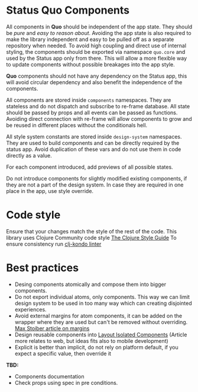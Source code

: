 # Status Quo Components
All components in **Quo** should be independent of the app state. They should be _pure_ 
and _easy to reason about_. Avoiding the app state is also required to make the library 
independent and easy to be pulled off as a separate repository when needed. 
To avoid high coupling and direct use of internal styling, the components should be
exported via namespace `quo.core` and used by the Status app only from there. This will
allow a more flexible way to update components without possible breakages into the
app style.

**Quo** components should not have any dependency on the Status app, this
will avoid circular dependency and also benefit the independence of the components.

All components are stored inside `components` namespaces. They are stateless and do
not dispatch and subscribe to re-frame database. All state should be passed by props
and all events can be passed as functions. Avoiding direct connection with re-frame
will allow components to grow and be reused in different places without the
conditionals hell.

All style system constants are stored inside `design-system` namespaces. They are used
to build components and can be directly required by the status app. Avoid
duplication of these vars and do not use them in code directly as a value.

For each component introduced, add previews of all possible states.

Do not introduce components for slightly modified existing components, if they are
not a part of the design system. In case they are required in one place in the app,
use style override.

# Code style
Ensure that your changes match the style of the rest of the code.
This library uses Clojure Community code style [The Clojure Style Guide](https://github.com/bbatsov/clojure-style-guide)
To ensure consistency run [clj-kondo linter](https://github.com/borkdude/clj-kondo)

# Best practices

- Desing components atomically and compose them into bigger components.
- Do not export individual atoms, only components. This way we can limit design
system to be used in too many way which can creating disjointed experiences.
- Avoid external margins for atom components, it can be added on the wrapper
where they are used but can't be removed without overriding.
[Max Stoiber article on margins](https://mxstbr.com/thoughts/margin)
- Design reusable components into [Layout Isolated Components](https://visly.app/blogposts/layout-isolated-components)
(Article more relates to web, but ideas fits also to mobile development)
- Explicit is better than implicit, do not rely on platform default, if you expect
a specific value, then override it

**TBD:**
- Components documentation
- Check props using spec in pre conditions.
